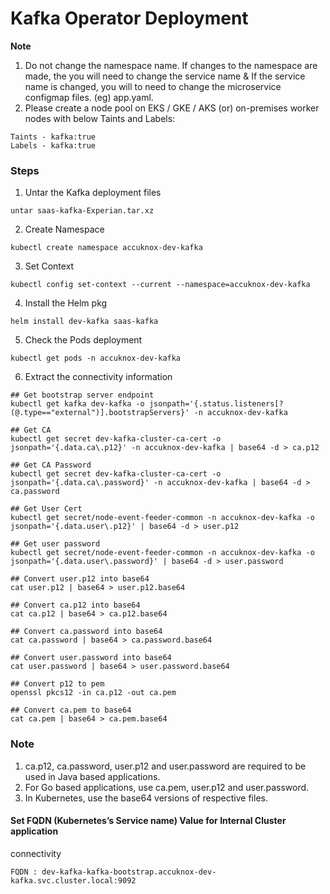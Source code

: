 # Kafka Operator Deployment
**Note**
1. Do not change the namespace name. If changes to the namespace are made, the you will need to change the service name & If the service name is changed, you will to need to change the microservice configmap files. (eg) app.yaml.
2. Please create a node pool on EKS / GKE / AKS (or) on-premises worker nodes with below Taints and Labels:
```
Taints - kafka:true 
Labels - kafka:true 
```
### Steps
1. Untar the Kafka deployment files
```
untar saas-kafka-Experian.tar.xz
```
2. Create Namespace
```
kubectl create namespace accuknox-dev-kafka
```
3. Set Context
```
kubectl config set-context --current --namespace=accuknox-dev-kafka
```
4. Install the Helm pkg
```
helm install dev-kafka saas-kafka
```
5. Check the Pods deployment
```
kubectl get pods -n accuknox-dev-kafka
```
6. Extract the connectivity information
```
## Get bootstrap server endpoint
kubectl get kafka dev-kafka -o jsonpath='{.status.listeners[?(@.type=="external")].bootstrapServers}' -n accuknox-dev-kafka

## Get CA 
kubectl get secret dev-kafka-cluster-ca-cert -o jsonpath='{.data.ca\.p12}' -n accuknox-dev-kafka | base64 -d > ca.p12 

## Get CA Password 
kubectl get secret dev-kafka-cluster-ca-cert -o jsonpath='{.data.ca\.password}' -n accuknox-dev-kafka | base64 -d > ca.password 

## Get User Cert 
kubectl get secret/node-event-feeder-common -n accuknox-dev-kafka -o jsonpath='{.data.user\.p12}' | base64 -d > user.p12 

## Get user password 
kubectl get secret/node-event-feeder-common -n accuknox-dev-kafka -o jsonpath='{.data.user\.password}' | base64 -d > user.password

## Convert user.p12 into base64
cat user.p12 | base64 > user.p12.base64

## Convert ca.p12 into base64
cat ca.p12 | base64 > ca.p12.base64 

## Convert ca.password into base64
cat ca.password | base64 > ca.password.base64 

## Convert user.password into base64 
cat user.password | base64 > user.password.base64 

## Convert p12 to pem 
openssl pkcs12 -in ca.p12 -out ca.pem 

## Convert ca.pem to base64 
cat ca.pem | base64 > ca.pem.base64 
```
### Note
1. ca.p12, ca.password, user.p12 and user.password are required to be used in Java based applications.
2. For Go based applications, use ca.pem, user.p12 and user.password.
3. In Kubernetes, use the base64 versions of respective files.
#### Set FQDN (Kubernetes’s Service name) Value for Internal Cluster application
connectivity
```
FQDN : dev-kafka-kafka-bootstrap.accuknox-dev-kafka.svc.cluster.local:9092
```
